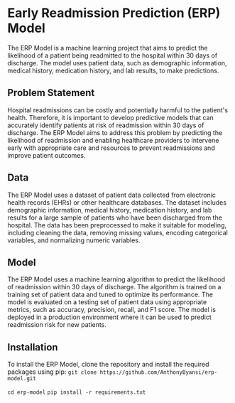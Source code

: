 # Early Readmission Prediction (ERP) Model
The ERP Model is a machine learning project that aims to predict the likelihood of a patient being readmitted to the hospital within 30 days of discharge. The model uses patient data, such as demographic information, medical history, medication history, and lab results, to make predictions.

## Problem Statement
Hospital readmissions can be costly and potentially harmful to the patient's health. Therefore, it is important to develop predictive models that can accurately identify patients at risk of readmission within 30 days of discharge. The ERP Model aims to address this problem by predicting the likelihood of readmission and enabling healthcare providers to intervene early with appropriate care and resources to prevent readmissions and improve patient outcomes.

## Data
The ERP Model uses a dataset of patient data collected from electronic health records (EHRs) or other healthcare databases. The dataset includes demographic information, medical history, medication history, and lab results for a large sample of patients who have been discharged from the hospital. The data has been preprocessed to make it suitable for modeling, including cleaning the data, removing missing values, encoding categorical variables, and normalizing numeric variables.

## Model
The ERP Model uses a machine learning algorithm to predict the likelihood of readmission within 30 days of discharge. The algorithm is trained on a training set of patient data and tuned to optimize its performance. The model is evaluated on a testing set of patient data using appropriate metrics, such as accuracy, precision, recall, and F1 score. The model is deployed in a production environment where it can be used to predict readmission risk for new patients.

## Installation
To install the ERP Model, clone the repository and install the required packages using pip:
`git clone https://github.com/AnthonyByansi/erp-model.git`

`cd erp-model`
`pip install -r requirements.txt`